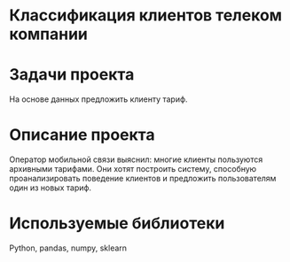 # Классификация клиентов телеком компании

# Задачи проекта
На основе данных предложить клиенту тариф.

# Описание проекта
Оператор мобильной связи выяснил: многие клиенты пользуются архивными тарифами. Они хотят построить систему, способную проанализировать поведение клиентов и предложить пользователям один из новых тариф.

# Используемые библиотеки
Python, pandas, numpy, sklearn

